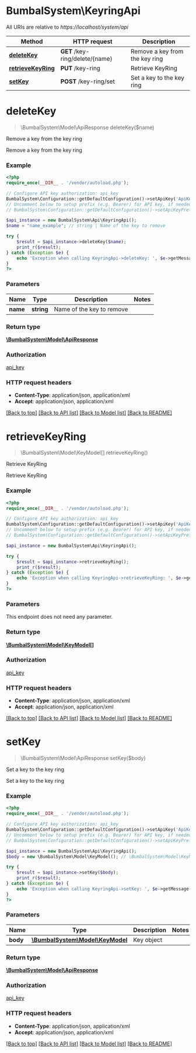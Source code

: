 # BumbalSystem\KeyringApi

All URIs are relative to *https://localhost/system/api*

Method | HTTP request | Description
------------- | ------------- | -------------
[**deleteKey**](KeyringApi.md#deleteKey) | **GET** /key-ring/delete/{name} | Remove a key from the key ring
[**retrieveKeyRing**](KeyringApi.md#retrieveKeyRing) | **PUT** /key-ring | Retrieve KeyRing
[**setKey**](KeyringApi.md#setKey) | **POST** /key-ring/set | Set a key to the key ring


# **deleteKey**
> \BumbalSystem\Model\ApiResponse deleteKey($name)

Remove a key from the key ring

Remove a key from the key ring

### Example
```php
<?php
require_once(__DIR__ . '/vendor/autoload.php');

// Configure API key authorization: api_key
BumbalSystem\Configuration::getDefaultConfiguration()->setApiKey('ApiKey', 'YOUR_API_KEY');
// Uncomment below to setup prefix (e.g. Bearer) for API key, if needed
// BumbalSystem\Configuration::getDefaultConfiguration()->setApiKeyPrefix('ApiKey', 'Bearer');

$api_instance = new BumbalSystem\Api\KeyringApi();
$name = "name_example"; // string | Name of the key to remove

try {
    $result = $api_instance->deleteKey($name);
    print_r($result);
} catch (Exception $e) {
    echo 'Exception when calling KeyringApi->deleteKey: ', $e->getMessage(), PHP_EOL;
}
?>
```

### Parameters

Name | Type | Description  | Notes
------------- | ------------- | ------------- | -------------
 **name** | **string**| Name of the key to remove |

### Return type

[**\BumbalSystem\Model\ApiResponse**](../Model/ApiResponse.md)

### Authorization

[api_key](../../README.md#api_key)

### HTTP request headers

 - **Content-Type**: application/json, application/xml
 - **Accept**: application/json, application/xml

[[Back to top]](#) [[Back to API list]](../../README.md#documentation-for-api-endpoints) [[Back to Model list]](../../README.md#documentation-for-models) [[Back to README]](../../README.md)

# **retrieveKeyRing**
> \BumbalSystem\Model\KeyModel[] retrieveKeyRing()

Retrieve KeyRing

Retrieve KeyRing

### Example
```php
<?php
require_once(__DIR__ . '/vendor/autoload.php');

// Configure API key authorization: api_key
BumbalSystem\Configuration::getDefaultConfiguration()->setApiKey('ApiKey', 'YOUR_API_KEY');
// Uncomment below to setup prefix (e.g. Bearer) for API key, if needed
// BumbalSystem\Configuration::getDefaultConfiguration()->setApiKeyPrefix('ApiKey', 'Bearer');

$api_instance = new BumbalSystem\Api\KeyringApi();

try {
    $result = $api_instance->retrieveKeyRing();
    print_r($result);
} catch (Exception $e) {
    echo 'Exception when calling KeyringApi->retrieveKeyRing: ', $e->getMessage(), PHP_EOL;
}
?>
```

### Parameters
This endpoint does not need any parameter.

### Return type

[**\BumbalSystem\Model\KeyModel[]**](../Model/KeyModel.md)

### Authorization

[api_key](../../README.md#api_key)

### HTTP request headers

 - **Content-Type**: application/json, application/xml
 - **Accept**: application/json, application/xml

[[Back to top]](#) [[Back to API list]](../../README.md#documentation-for-api-endpoints) [[Back to Model list]](../../README.md#documentation-for-models) [[Back to README]](../../README.md)

# **setKey**
> \BumbalSystem\Model\ApiResponse setKey($body)

Set a key to the key ring

Set a key to the key ring

### Example
```php
<?php
require_once(__DIR__ . '/vendor/autoload.php');

// Configure API key authorization: api_key
BumbalSystem\Configuration::getDefaultConfiguration()->setApiKey('ApiKey', 'YOUR_API_KEY');
// Uncomment below to setup prefix (e.g. Bearer) for API key, if needed
// BumbalSystem\Configuration::getDefaultConfiguration()->setApiKeyPrefix('ApiKey', 'Bearer');

$api_instance = new BumbalSystem\Api\KeyringApi();
$body = new \BumbalSystem\Model\KeyModel(); // \BumbalSystem\Model\KeyModel | Key object

try {
    $result = $api_instance->setKey($body);
    print_r($result);
} catch (Exception $e) {
    echo 'Exception when calling KeyringApi->setKey: ', $e->getMessage(), PHP_EOL;
}
?>
```

### Parameters

Name | Type | Description  | Notes
------------- | ------------- | ------------- | -------------
 **body** | [**\BumbalSystem\Model\KeyModel**](../Model/KeyModel.md)| Key object |

### Return type

[**\BumbalSystem\Model\ApiResponse**](../Model/ApiResponse.md)

### Authorization

[api_key](../../README.md#api_key)

### HTTP request headers

 - **Content-Type**: application/json, application/xml
 - **Accept**: application/json, application/xml

[[Back to top]](#) [[Back to API list]](../../README.md#documentation-for-api-endpoints) [[Back to Model list]](../../README.md#documentation-for-models) [[Back to README]](../../README.md)

